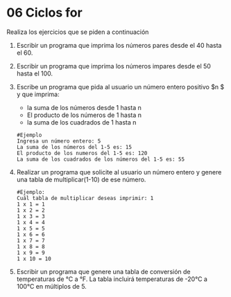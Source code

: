 # 06 Ciclos for

Realiza los ejercicios que se piden a continuación

1. Escribir un programa que imprima los números pares desde el 40 hasta el 60.

   

2. Escribir un programa que imprima los números impares desde el 50 hasta el 100.

   

3. Escribe un programa que pida al usuario un número entero positivo $n $ y que imprima:

   - la suma de los números desde 1 hasta n
   - El producto de los números de 1 hasta  n
   - la suma de los cuadrados de 1 hasta n

   ```
   #Ejemplo
   Ingresa un número entero: 5
   La suma de los números del 1-5 es: 15
   El producto de los numeros del 1-5 es: 120
   La suma de los cuadrados de los números del 1-5 es: 55
   
   ```

   

4. Realizar un programa que solicite al usuario un número entero y genere una tabla de multiplicar(1-10) de ese número.

   ```
   #Ejemplo:
   Cuál tabla de multiplicar deseas imprimir: 1
   1 x 1 = 1
   1 x 2 = 2
   1 x 3 = 3
   1 x 4 = 4
   1 x 5 = 5
   1 x 6 = 6
   1 x 7 = 7
   1 x 8 = 8
   1 x 9 = 9
   1 x 10 = 10
   ```

   

5. Escribir un programa que genere una tabla de conversión de temperaturas de °C a °F. La tabla incluirá temperaturas de -20°C a 100°C en múltiplos de 5.

   